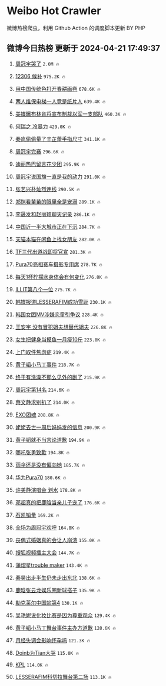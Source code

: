 # Weibo Hot Crawler 



微博热榜爬虫，利用 Github Action 的调度脚本更新 BY PHP 


## 微博今日热榜 更新于 2024-04-21 17:49:37 
1. [周冠宇哭了](https://s.weibo.com/weibo?q=%23%E5%91%A8%E5%86%A0%E5%AE%87%E5%93%AD%E4%BA%86%23&t=31&band_rank=1&Refer=top) `2.0M 🔥` 

1. [12306 候补](https://s.weibo.com/weibo?q=12306%20%E5%80%99%E8%A1%A5&t=31&band_rank=2&Refer=top) `975.2K 🔥` 

1. [用中国传统色打开春耕画卷](https://s.weibo.com/weibo?q=%23%E7%94%A8%E4%B8%AD%E5%9B%BD%E4%BC%A0%E7%BB%9F%E8%89%B2%E6%89%93%E5%BC%80%E6%98%A5%E8%80%95%E7%94%BB%E5%8D%B7%23&t=31&band_rank=3&Refer=top) `678.6K 🔥` 

1. [两人维保电梯一人竟是纸片人](https://s.weibo.com/weibo?q=%23%E4%B8%A4%E4%BA%BA%E7%BB%B4%E4%BF%9D%E7%94%B5%E6%A2%AF%E4%B8%80%E4%BA%BA%E7%AB%9F%E6%98%AF%E7%BA%B8%E7%89%87%E4%BA%BA%23&t=31&band_rank=4&Refer=top) `639.4K 🔥` 

1. [美媒曝布林肯将宣布制裁以军一支部队](https://s.weibo.com/weibo?q=%23%E7%BE%8E%E5%AA%92%E6%9B%9D%E5%B8%83%E6%9E%97%E8%82%AF%E5%B0%86%E5%AE%A3%E5%B8%83%E5%88%B6%E8%A3%81%E4%BB%A5%E5%86%9B%E4%B8%80%E6%94%AF%E9%83%A8%E9%98%9F%23&t=31&band_rank=5&Refer=top) `460.3K 🔥` 

1. [何瑞之 冷暴力](https://s.weibo.com/weibo?q=%E4%BD%95%E7%91%9E%E4%B9%8B%20%E5%86%B7%E6%9A%B4%E5%8A%9B&t=31&band_rank=6&Refer=top) `429.0K 🔥` 

1. [秦岚偷偷量了辛芷蕾手指尺寸](https://s.weibo.com/weibo?q=%23%E7%A7%A6%E5%B2%9A%E5%81%B7%E5%81%B7%E9%87%8F%E4%BA%86%E8%BE%9B%E8%8A%B7%E8%95%BE%E6%89%8B%E6%8C%87%E5%B0%BA%E5%AF%B8%23&t=31&band_rank=7&Refer=top) `341.1K 🔥` 

1. [周冠宇完赛](https://s.weibo.com/weibo?q=%E5%91%A8%E5%86%A0%E5%AE%87%E5%AE%8C%E8%B5%9B&t=31&band_rank=8&Refer=top) `296.6K 🔥` 

1. [迪丽热巴留言花少团](https://s.weibo.com/weibo?q=%23%E8%BF%AA%E4%B8%BD%E7%83%AD%E5%B7%B4%E7%95%99%E8%A8%80%E8%8A%B1%E5%B0%91%E5%9B%A2%23&t=31&band_rank=9&Refer=top) `295.9K 🔥` 

1. [周冠宇说国旗一直是我的动力](https://s.weibo.com/weibo?q=%23%E5%91%A8%E5%86%A0%E5%AE%87%E8%AF%B4%E5%9B%BD%E6%97%97%E4%B8%80%E7%9B%B4%E6%98%AF%E6%88%91%E7%9A%84%E5%8A%A8%E5%8A%9B%23&t=31&band_rank=10&Refer=top) `291.0K 🔥` 

1. [张艺兴朴灿烈连线](https://s.weibo.com/weibo?q=%E5%BC%A0%E8%89%BA%E5%85%B4%E6%9C%B4%E7%81%BF%E7%83%88%E8%BF%9E%E7%BA%BF&t=31&band_rank=11&Refer=top) `290.5K 🔥` 

1. [郑恺看苗苗的眼里全是宠溺](https://s.weibo.com/weibo?q=%23%E9%83%91%E6%81%BA%E7%9C%8B%E8%8B%97%E8%8B%97%E7%9A%84%E7%9C%BC%E9%87%8C%E5%85%A8%E6%98%AF%E5%AE%A0%E6%BA%BA%23&t=31&band_rank=12&Refer=top) `289.1K 🔥` 

1. [李晟发和赵丽颖聊天记录](https://s.weibo.com/weibo?q=%23%E6%9D%8E%E6%99%9F%E5%8F%91%E5%92%8C%E8%B5%B5%E4%B8%BD%E9%A2%96%E8%81%8A%E5%A4%A9%E8%AE%B0%E5%BD%95%23&t=31&band_rank=13&Refer=top) `286.1K 🔥` 

1. [中国近一半大城市正在下沉](https://s.weibo.com/weibo?q=%23%E4%B8%AD%E5%9B%BD%E8%BF%91%E4%B8%80%E5%8D%8A%E5%A4%A7%E5%9F%8E%E5%B8%82%E6%AD%A3%E5%9C%A8%E4%B8%8B%E6%B2%89%23&t=31&band_rank=14&Refer=top) `284.7K 🔥` 

1. [天猫本猫在闲鱼上找女朋友](https://s.weibo.com/weibo?q=%23%E5%A4%A9%E7%8C%AB%E6%9C%AC%E7%8C%AB%E5%9C%A8%E9%97%B2%E9%B1%BC%E4%B8%8A%E6%89%BE%E5%A5%B3%E6%9C%8B%E5%8F%8B%23&t=31&band_rank=15&Refer=top) `282.0K 🔥` 

1. [TF三代出道战即将官宣](https://s.weibo.com/weibo?q=%23TF%E4%B8%89%E4%BB%A3%E5%87%BA%E9%81%93%E6%88%98%E5%8D%B3%E5%B0%86%E5%AE%98%E5%AE%A3%23&t=31&band_rank=16&Refer=top) `281.3K 🔥` 

1. [Pura70亮相赛车摄影专用席](https://s.weibo.com/weibo?q=%23Pura70%E4%BA%AE%E7%9B%B8%E8%B5%9B%E8%BD%A6%E6%91%84%E5%BD%B1%E4%B8%93%E7%94%A8%E5%B8%AD%23&t=31&band_rank=17&Refer=top) `278.7K 🔥` 

1. [每天1杯柠檬水身体会有何变化](https://s.weibo.com/weibo?q=%23%E6%AF%8F%E5%A4%A91%E6%9D%AF%E6%9F%A0%E6%AA%AC%E6%B0%B4%E8%BA%AB%E4%BD%93%E4%BC%9A%E6%9C%89%E4%BD%95%E5%8F%98%E5%8C%96%23&t=31&band_rank=18&Refer=top) `276.8K 🔥` 

1. [ILLIT第八个一位](https://s.weibo.com/weibo?q=%23ILLIT%E7%AC%AC%E5%85%AB%E4%B8%AA%E4%B8%80%E4%BD%8D%23&t=31&band_rank=19&Refer=top) `275.7K 🔥` 

1. [韩媒报道LESSERAFIM成功雪耻](https://s.weibo.com/weibo?q=%23%E9%9F%A9%E5%AA%92%E6%8A%A5%E9%81%93LESSERAFIM%E6%88%90%E5%8A%9F%E9%9B%AA%E8%80%BB%23&t=31&band_rank=20&Refer=top) `230.1K 🔥` 

1. [韩国女团MV涉嫌恋童引争议](https://s.weibo.com/weibo?q=%23%E9%9F%A9%E5%9B%BD%E5%A5%B3%E5%9B%A2MV%E6%B6%89%E5%AB%8C%E6%81%8B%E7%AB%A5%E5%BC%95%E4%BA%89%E8%AE%AE%23&t=31&band_rank=21&Refer=top) `228.4K 🔥` 

1. [王安宇 没有冒犯姐夫想替代姐夫](https://s.weibo.com/weibo?q=%E7%8E%8B%E5%AE%89%E5%AE%87%20%E6%B2%A1%E6%9C%89%E5%86%92%E7%8A%AF%E5%A7%90%E5%A4%AB%E6%83%B3%E6%9B%BF%E4%BB%A3%E5%A7%90%E5%A4%AB&t=31&band_rank=22&Refer=top) `226.8K 🔥` 

1. [女生把健身当摸鱼一月瘦10斤](https://s.weibo.com/weibo?q=%23%E5%A5%B3%E7%94%9F%E6%8A%8A%E5%81%A5%E8%BA%AB%E5%BD%93%E6%91%B8%E9%B1%BC%E4%B8%80%E6%9C%88%E7%98%A610%E6%96%A4%23&t=31&band_rank=23&Refer=top) `223.0K 🔥` 

1. [上门取件焦虑症](https://s.weibo.com/weibo?q=%23%E4%B8%8A%E9%97%A8%E5%8F%96%E4%BB%B6%E7%84%A6%E8%99%91%E7%97%87%23&t=31&band_rank=24&Refer=top) `219.4K 🔥` 

1. [黄子韬小马丁事件](https://s.weibo.com/weibo?q=%E9%BB%84%E5%AD%90%E9%9F%AC%E5%B0%8F%E9%A9%AC%E4%B8%81%E4%BA%8B%E4%BB%B6&t=31&band_rank=25&Refer=top) `218.7K 🔥` 

1. [终于有洗澡不那么见外的剧了](https://s.weibo.com/weibo?q=%23%E7%BB%88%E4%BA%8E%E6%9C%89%E6%B4%97%E6%BE%A1%E4%B8%8D%E9%82%A3%E4%B9%88%E8%A7%81%E5%A4%96%E7%9A%84%E5%89%A7%E4%BA%86%23&t=31&band_rank=26&Refer=top) `215.9K 🔥` 

1. [周冠宇第14名](https://s.weibo.com/weibo?q=%23%E5%91%A8%E5%86%A0%E5%AE%87%E7%AC%AC14%E5%90%8D%23&t=31&band_rank=27&Refer=top) `214.6K 🔥` 

1. [蔡文静求别扒了](https://s.weibo.com/weibo?q=%23%E8%94%A1%E6%96%87%E9%9D%99%E6%B1%82%E5%88%AB%E6%89%92%E4%BA%86%23&t=31&band_rank=28&Refer=top) `214.0K 🔥` 

1. [EXO团魂](https://s.weibo.com/weibo?q=EXO%E5%9B%A2%E9%AD%82&t=31&band_rank=29&Refer=top) `208.8K 🔥` 

1. [姥姥去世一周后妈妈发的信息](https://s.weibo.com/weibo?q=%E5%A7%A5%E5%A7%A5%E5%8E%BB%E4%B8%96%E4%B8%80%E5%91%A8%E5%90%8E%E5%A6%88%E5%A6%88%E5%8F%91%E7%9A%84%E4%BF%A1%E6%81%AF&t=31&band_rank=30&Refer=top) `200.9K 🔥` 

1. [黄子韬就不当言论道歉](https://s.weibo.com/weibo?q=%23%E9%BB%84%E5%AD%90%E9%9F%AC%E5%B0%B1%E4%B8%8D%E5%BD%93%E8%A8%80%E8%AE%BA%E9%81%93%E6%AD%89%23&t=31&band_rank=31&Refer=top) `194.9K 🔥` 

1. [哪吒张勇致歉](https://s.weibo.com/weibo?q=%23%E5%93%AA%E5%90%92%E5%BC%A0%E5%8B%87%E8%87%B4%E6%AD%89%23&t=31&band_rank=32&Refer=top) `194.8K 🔥` 

1. [雨伞还是没有偏向她](https://s.weibo.com/weibo?q=%E9%9B%A8%E4%BC%9E%E8%BF%98%E6%98%AF%E6%B2%A1%E6%9C%89%E5%81%8F%E5%90%91%E5%A5%B9&t=31&band_rank=33&Refer=top) `185.7K 🔥` 

1. [华为Pura70](https://s.weibo.com/weibo?q=%E5%8D%8E%E4%B8%BAPura70&t=31&band_rank=34&Refer=top) `180.6K 🔥` 

1. [许美静演唱会 划水](https://s.weibo.com/weibo?q=%E8%AE%B8%E7%BE%8E%E9%9D%99%E6%BC%94%E5%94%B1%E4%BC%9A%20%E5%88%92%E6%B0%B4&t=31&band_rank=35&Refer=top) `178.8K 🔥` 

1. [邓超真的把鹿晗当亲儿子宠了](https://s.weibo.com/weibo?q=%23%E9%82%93%E8%B6%85%E7%9C%9F%E7%9A%84%E6%8A%8A%E9%B9%BF%E6%99%97%E5%BD%93%E4%BA%B2%E5%84%BF%E5%AD%90%E5%AE%A0%E4%BA%86%23&t=31&band_rank=36&Refer=top) `176.6K 🔥` 

1. [石凯销量](https://s.weibo.com/weibo?q=%E7%9F%B3%E5%87%AF%E9%94%80%E9%87%8F&t=31&band_rank=37&Refer=top) `169.2K 🔥` 

1. [全场为周冠宇欢呼](https://s.weibo.com/weibo?q=%23%E5%85%A8%E5%9C%BA%E4%B8%BA%E5%91%A8%E5%86%A0%E5%AE%87%E6%AC%A2%E5%91%BC%23&t=31&band_rank=38&Refer=top) `164.8K 🔥` 

1. [丧偶式婚姻真的会让人崩溃](https://s.weibo.com/weibo?q=%23%E4%B8%A7%E5%81%B6%E5%BC%8F%E5%A9%9A%E5%A7%BB%E7%9C%9F%E7%9A%84%E4%BC%9A%E8%AE%A9%E4%BA%BA%E5%B4%A9%E6%BA%83%23&t=31&band_rank=39&Refer=top) `155.0K 🔥` 

1. [搜狐视频播主大会](https://s.weibo.com/weibo?q=%23%E6%90%9C%E7%8B%90%E8%A7%86%E9%A2%91%E6%92%AD%E4%B8%BB%E5%A4%A7%E4%BC%9A%23&t=31&band_rank=40&Refer=top) `144.7K 🔥` 

1. [蒲熠星trouble maker](https://s.weibo.com/weibo?q=%E8%92%B2%E7%86%A0%E6%98%9Ftrouble%20maker&t=31&band_rank=41&Refer=top) `143.4K 🔥` 

1. [秦昊出走半生仍未走出东北](https://s.weibo.com/weibo?q=%23%E7%A7%A6%E6%98%8A%E5%87%BA%E8%B5%B0%E5%8D%8A%E7%94%9F%E4%BB%8D%E6%9C%AA%E8%B5%B0%E5%87%BA%E4%B8%9C%E5%8C%97%23&t=31&band_rank=42&Refer=top) `138.6K 🔥` 

1. [鹿晗张云龙娱乐圈新球搭子](https://s.weibo.com/weibo?q=%23%E9%B9%BF%E6%99%97%E5%BC%A0%E4%BA%91%E9%BE%99%E5%A8%B1%E4%B9%90%E5%9C%88%E6%96%B0%E7%90%83%E6%90%AD%E5%AD%90%23&t=31&band_rank=43&Refer=top) `135.9K 🔥` 

1. [勒克莱尔中国站第4](https://s.weibo.com/weibo?q=%23%E5%8B%92%E5%85%8B%E8%8E%B1%E5%B0%94%E4%B8%AD%E5%9B%BD%E7%AB%99%E7%AC%AC4%23&t=31&band_rank=44&Refer=top) `130.1K 🔥` 

1. [吴艳妮说化妆比赛是因为尊重观众](https://s.weibo.com/weibo?q=%23%E5%90%B4%E8%89%B3%E5%A6%AE%E8%AF%B4%E5%8C%96%E5%A6%86%E6%AF%94%E8%B5%9B%E6%98%AF%E5%9B%A0%E4%B8%BA%E5%B0%8A%E9%87%8D%E8%A7%82%E4%BC%97%23&t=31&band_rank=45&Refer=top) `129.4K 🔥` 

1. [黄子韬小马丁舞台事件主办方道歉](https://s.weibo.com/weibo?q=%23%E9%BB%84%E5%AD%90%E9%9F%AC%E5%B0%8F%E9%A9%AC%E4%B8%81%E8%88%9E%E5%8F%B0%E4%BA%8B%E4%BB%B6%E4%B8%BB%E5%8A%9E%E6%96%B9%E9%81%93%E6%AD%89%23&t=31&band_rank=46&Refer=top) `128.6K 🔥` 

1. [月经失调会影响怀孕吗](https://s.weibo.com/weibo?q=%23%E6%9C%88%E7%BB%8F%E5%A4%B1%E8%B0%83%E4%BC%9A%E5%BD%B1%E5%93%8D%E6%80%80%E5%AD%95%E5%90%97%23&t=31&band_rank=47&Refer=top) `121.3K 🔥` 

1. [Doinb为Tian大哭](https://s.weibo.com/weibo?q=%23Doinb%E4%B8%BATian%E5%A4%A7%E5%93%AD%23&t=31&band_rank=48&Refer=top) `115.0K 🔥` 

1. [KPL](https://s.weibo.com/weibo?q=KPL&t=31&band_rank=49&Refer=top) `114.0K 🔥` 

1. [LESSERAFIM科切拉舞台第二场](https://s.weibo.com/weibo?q=%23LESSERAFIM%E7%A7%91%E5%88%87%E6%8B%89%E8%88%9E%E5%8F%B0%E7%AC%AC%E4%BA%8C%E5%9C%BA%23&t=31&band_rank=50&Refer=top) `113.1K 🔥` 

